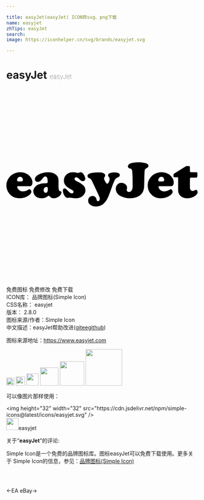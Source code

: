 ```yaml
---

title: easyJet(easyJet) ICON转svg、png下载
name: easyjet
zhTips: easyJet
search: 
image: https://iconhelper.cn/svg/brands/easyjet.svg

---
```


# easyJet  <small style="font-size: 60%;font-weight: 100">easyJet</small>

<div id="svg" class="svg-wrap">
<svg role="img" viewBox="0 0 24 24" xmlns="http://www.w3.org/2000/svg"><title>easyJet icon</title><path d="M2.964 12.225H1.463c-.066 0-.099.029-.099.086 0 .138.075.269.225.391.15.122.311.184.484.184.102 0 .216-.02.34-.059.125-.039.227-.088.308-.145.072-.051.13-.077.172-.077.055 0 .11.034.163.102a.34.34 0 0 1 .08.211c0 .153-.096.301-.287.444-.339.253-.729.38-1.172.38-.447 0-.822-.13-1.124-.39a1.6 1.6 0 0 1-.364-.463 1.611 1.611 0 0 1-.189-.76c0-.358.109-.679.326-.964.187-.247.426-.431.715-.552.217-.092.452-.137.706-.137.404 0 .748.115 1.031.345.143.115.258.251.345.409.1.179.15.353.15.524a.617.617 0 0 1-.086.34c-.057.087-.132.131-.223.131zm-1.418-.597h.323c.136 0 .204-.063.204-.188a.4.4 0 0 0-.099-.281.335.335 0 0 0-.259-.109.328.328 0 0 0-.281.141.445.445 0 0 0-.096.265c0 .064.015.109.046.134.031.025.085.038.162.038zm3.693-1.156c.37 0 .684.094.942.281.136.1.232.215.286.343.054.129.081.306.081.532l-.006.476c0 .33.023.544.07.642.023.047.046.077.067.089a.41.41 0 0 0 .134.035c.068.011.102.055.102.134a.54.54 0 0 1-.123.319 1.024 1.024 0 0 1-.318.278.975.975 0 0 1-.501.141.659.659 0 0 1-.53-.23c-.045-.055-.086-.083-.125-.083-.043 0-.099.027-.169.08a1.202 1.202 0 0 1-.725.233c-.279 0-.505-.06-.677-.179a.842.842 0 0 1-.268-.308.85.85 0 0 1-.099-.398c0-.221.089-.417.268-.588.279-.268.696-.403 1.252-.406.123 0 .201-.012.233-.037.032-.024.048-.081.048-.171 0-.226-.023-.389-.07-.49-.047-.101-.123-.152-.23-.152a.27.27 0 0 0-.171.058c-.05.038-.112.109-.187.211-.19.27-.387.406-.594.406a.356.356 0 0 1-.255-.093.318.318 0 0 1-.099-.243c0-.102.041-.204.123-.307.082-.102.193-.192.334-.268a2.557 2.557 0 0 1 1.207-.305zm-.214 1.849a.317.317 0 0 0-.244.115.397.397 0 0 0-.104.275c0 .102.024.185.073.248a.234.234 0 0 0 .195.094c.17 0 .255-.144.255-.431 0-.117-.012-.196-.037-.236-.024-.042-.07-.063-.138-.065zm3.33-1.846c.106 0 .28.023.521.07a.685.685 0 0 0 .121.013.797.797 0 0 0 .211-.057.357.357 0 0 1 .125-.029c.098 0 .197.063.297.188.081.1.147.21.198.329a.81.81 0 0 1 .077.31.28.28 0 0 1-.089.212.315.315 0 0 1-.224.085.375.375 0 0 1-.2-.054 2.06 2.06 0 0 1-.283-.24c-.136-.132-.249-.198-.339-.198a.214.214 0 0 0-.155.065.21.21 0 0 0-.065.155c0 .104.1.202.3.294.36.162.636.339.827.53.162.162.243.36.243.594 0 .296-.13.543-.39.741a1.307 1.307 0 0 1-.821.259c-.083 0-.234-.014-.453-.041a7.38 7.38 0 0 0-.348-.035.505.505 0 0 0-.096.01 1.244 1.244 0 0 1-.134.013.342.342 0 0 1-.236-.077 1.107 1.107 0 0 1-.243-.372 1.111 1.111 0 0 1-.112-.436c0-.196.077-.294.23-.294.06 0 .114.02.164.059.05.039.155.144.315.315.087.094.16.158.217.193a.348.348 0 0 0 .185.053c.07 0 .127-.019.169-.056a.187.187 0 0 0 .064-.149c0-.096-.082-.183-.246-.262-.343-.168-.59-.342-.742-.521a.928.928 0 0 1-.228-.62c0-.253.078-.472.233-.655.221-.261.524-.392.907-.392zm4.994 1.571l-.422 1.159a4.405 4.405 0 0 1-.315.704 2.064 2.064 0 0 1-.359.465c-.277.264-.61.396-1 .396-.315 0-.571-.083-.766-.249a.613.613 0 0 1-.227-.489c0-.164.053-.302.158-.414a.512.512 0 0 1 .388-.168c.153 0 .277.051.37.153a.418.418 0 0 1 .089.125c.015.036.037.116.067.24.023.094.077.141.16.141a.204.204 0 0 0 .166-.086.336.336 0 0 0 .067-.214c0-.1-.055-.267-.166-.501l-.77-1.638a1.506 1.506 0 0 0-.182-.319.908.908 0 0 0-.268-.156.234.234 0 0 1-.11-.101.274.274 0 0 1-.046-.145c0-.189.188-.318.565-.386.251-.045.538-.067.859-.067.226 0 .403.023.533.07.175.062.262.167.262.316a.35.35 0 0 1-.073.188.332.332 0 0 0-.07.182c0 .051.011.104.034.16.022.055.07.149.142.281.081.149.152.224.214.224.066 0 .134-.065.204-.196a.802.802 0 0 0 .105-.378.357.357 0 0 0-.08-.24c-.081-.096-.121-.178-.121-.246 0-.109.072-.195.217-.26.145-.065.338-.097.581-.097.451 0 .677.109.677.326a.263.263 0 0 1-.069.19.658.658 0 0 1-.251.136.49.49 0 0 0-.243.192c-.091.139-.199.374-.32.702zm3.189-2.816c.238 0 .481.021.728.064.202.034.347.081.434.141.087.06.131.142.131.246a.23.23 0 0 1-.048.155.715.715 0 0 1-.208.136c-.123.064-.194.139-.212.225s-.035.421-.05 1.004c-.006.564-.012.903-.018 1.016a2.208 2.208 0 0 1-.04.329c-.062.311-.186.555-.374.731-.153.145-.35.259-.591.342a2.316 2.316 0 0 1-.76.125 2.81 2.81 0 0 1-.711-.093 2.26 2.26 0 0 1-.618-.255.975.975 0 0 1-.345-.362.985.985 0 0 1-.128-.487c0-.213.067-.389.201-.529a.672.672 0 0 1 .505-.209c.198 0 .366.059.505.176a.56.56 0 0 1 .208.441c0 .045-.013.119-.038.224a.38.38 0 0 0-.006.07.21.21 0 0 0 .073.166.285.285 0 0 0 .195.064.4.4 0 0 0 .345-.192c.087-.128.131-.296.131-.505l-.003-.291-.006-.782a20.503 20.503 0 0 0-.043-.838.438.438 0 0 0-.072-.206.28.28 0 0 0-.085-.083 1.304 1.304 0 0 0-.2-.061.217.217 0 0 1-.131-.089.259.259 0 0 1-.054-.156c0-.115.045-.207.136-.276.09-.069.238-.125.442-.168a3.3 3.3 0 0 1 .707-.073zm4.155 2.995h-1.501c-.066 0-.099.029-.099.086 0 .138.075.269.225.391.15.122.311.184.484.184.102 0 .216-.02.34-.059.125-.039.227-.088.308-.145.072-.051.13-.077.172-.077.055 0 .11.034.163.102a.34.34 0 0 1 .08.211c0 .153-.096.301-.287.444-.339.253-.729.38-1.172.38-.447 0-.822-.13-1.124-.39a1.616 1.616 0 0 1-.552-1.223c0-.358.109-.679.326-.964.187-.247.426-.431.715-.552.217-.092.452-.137.706-.137.404 0 .748.115 1.032.345.143.115.258.251.345.409.1.179.15.353.15.524a.617.617 0 0 1-.086.34c-.059.087-.133.131-.225.131zm-1.418-.597h.323c.136 0 .204-.063.204-.188a.4.4 0 0 0-.099-.281.335.335 0 0 0-.259-.109.328.328 0 0 0-.281.141.445.445 0 0 0-.096.265c0 .064.015.109.046.134.032.025.086.038.162.038zm3.761-.316v1.079c0 .128.031.232.094.313a.292.292 0 0 0 .241.121c.083 0 .193-.038.329-.115a.187.187 0 0 1 .096-.029c.051 0 .098.031.141.093a.352.352 0 0 1 .063.202c0 .132-.072.259-.217.38-.302.258-.669.386-1.099.386-.341 0-.614-.096-.821-.289-.207-.193-.31-.447-.31-.762v-1.475c0-.049-.006-.079-.018-.091-.012-.012-.042-.018-.091-.018h-.329c-.062 0-.101-.01-.118-.03-.017-.02-.026-.068-.026-.142v-.141c.002-.064.027-.111.073-.141l1.463-.92a.286.286 0 0 1 .134-.029h.259c.053 0 .089.012.107.037.018.024.027.073.027.145v.431c0 .064.01.105.03.125.02.019.063.029.129.029h.591c.079 0 .13.014.153.043.023.029.035.09.035.184v.188c0 .102-.015.173-.045.212-.03.039-.084.059-.163.059h-.578c-.06 0-.1.011-.121.032-.019.023-.029.063-.029.123z"/></svg>
</div>
<detail full-name='easyjet'></detail>

<div class="detail-page">
<p>
<span><span class="badge-success badge">免费图标</span> <span class="badge-success badge">免费修改</span>  <span class="badge-success badge">免费下载</span> </span>
<br/>
<span>
ICON库：
<span class="badge-secondary badge">品牌图标(Simple Icon)</span> 
</span>
<br/>
<span>
CSS名称：
<span class="badge-secondary badge">easyjet</span> 
</span>

<br/>
<span>
版本：
<span class="badge-secondary badge">2.8.0</span> 
</span>
<br/>
<span>图标来源/作者：<span class="badge-light badge">Simple Icon</span></span> 
<br/>
<span class="zh-detail">中文描述：<span class="badge-primary badge">easyJet</span><span class="help-link"><span>帮助改进</span>(<a href="https://gitee.com/liuwave/icon-helper/edit/master/json/brands/easyjet.json" target="_blank" rel="noopener noreferrer">gitee</a><a href="https://github.com/liuwave/icon-helper/edit/master/json/brands/easyjet.json" target="_blank" rel="noopener noreferrer">github</a></span>)</span><br/>
</p>
</div><div class="description description alert alert-light"><p>图标来源地址：<a href="https://www.easyjet.com" target="_blank" rel="noopener noreferrer">https://www.easyjet.com</a></p></div>
<div class="alert alert-dark">
<img height="21" width="21" src="https://cdn.jsdelivr.net/npm/simple-icons@latest/icons/easyjet.svg" />
<img height="24" width="24" src="https://cdn.jsdelivr.net/npm/simple-icons@latest/icons/easyjet.svg" />
<img height="32" width="32" src="https://cdn.jsdelivr.net/npm/simple-icons@latest/icons/easyjet.svg" />
<img height="48" width="48" src="https://cdn.jsdelivr.net/npm/simple-icons@latest/icons/easyjet.svg" />
<img height="64" width="64" src="https://cdn.jsdelivr.net/npm/simple-icons@latest/icons/easyjet.svg" />
<img height="96" width="96" src="https://cdn.jsdelivr.net/npm/simple-icons@latest/icons/easyjet.svg" />

</div>
<div>
  <p>可以像图片那样使用：    
  </p>
  <div class="alert alert-primary" style="font-size: 14px">
    &lt;img height="32" width="32" src="https://cdn.jsdelivr.net/npm/simple-icons@latest/icons/easyjet.svg" /&gt;
    <copy-btn content='<img height="32" width="32" src="https://cdn.jsdelivr.net/npm/simple-icons@latest/icons/easyjet.svg" />'></copy-btn>
  </div>
  <div class="alert alert-secondary">
    <img height="32" width="32" src="https://cdn.jsdelivr.net/npm/simple-icons@latest/icons/easyjet.svg" />easyjet
    <copy-btn content="easyjet" btn-title="复制图标名称"></copy-btn>
  </div>
</div>
<div class="icon-detail__container">
<p>关于“<b>easyJet</b>”的评论:</p>
</div>
<Vssue title="关于“easyJet”的评论" />
<div><p>Simple Icon是一个免费的品牌图标库。图标easyJet可以免费下载使用。更多关于  Simple Icon的信息，参见：<a target="_blank" href="https://iconhelper.cn/brands.html">品牌图标(Simple Icon)</a>
</p></div>


<div style="padding:2rem 0 " class="page-nav"><p class="inner"><span class="prev">←<router-link to="/icon/ea.html">EA</router-link></span> <span class="next"><router-link to="/icon/ebay.html">eBay</router-link>→</span></p></div>
